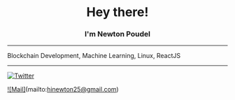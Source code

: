 <h1 align="center">Hey there!</h1>

<h3 align="center"> I'm Newton Poudel </h3>

<hr/>

<p>Blockchain Development, Machine Learning, Linux, ReactJS </p>

<hr/>

[![Twitter](https://img.shields.io/badge/twitter-%231DA1F2.svg?&style=for-the-badge&logo=twitter&logoColor=white)](https://twitter.com/lilixac)

[![Mail]](https://simpleicons.org/icons/gmail.svg)(mailto:hinewton25@gmail.com)





<!--
**lilixac/lilixac** is a ✨ _special_ ✨ repository because its `README.md` (this file) appears on your GitHub profile.

Here are some ideas to get you started:

- 🔭 I’m currently working on ...
- 🌱 I’m currently learning ...
- 👯 I’m looking to collaborate on ...
- 🤔 I’m looking for help with ...
- 💬 Ask me about ...
- 📫 How to reach me: ...
- 😄 Pronouns: ...
- ⚡ Fun fact: ...
-->
